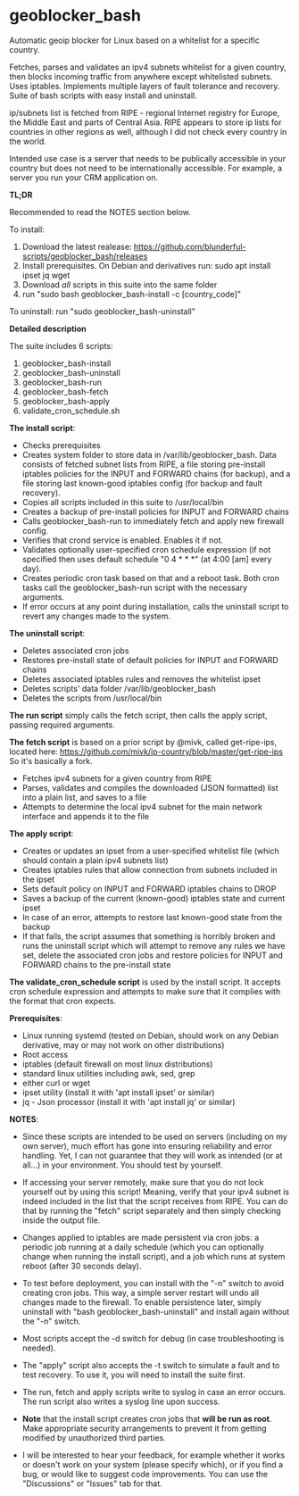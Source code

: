 # geoblocker_bash
Automatic geoip blocker for Linux based on a whitelist for a specific country.

Fetches, parses and validates an ipv4 subnets whitelist for a given country, then blocks incoming traffic from anywhere except whitelisted subnets. Uses iptables. Implements multiple layers of fault tolerance and recovery. Suite of bash scripts with easy install and uninstall.

ip/subnets list is fetched from RIPE - regional Internet registry for Europe, the Middle East and parts of Central Asia. RIPE appears to store ip lists for countries in other regions as well, although I did not check every country in the world.

Intended use case is a server that needs to be publically accessible in your country but does not need to be internationally accessible. For example, a server you run your CRM application on.

**TL;DR**

Recommended to read the NOTES section below.

To install:
1) Download the latest realease:
https://github.com/blunderful-scripts/geoblocker_bash/releases
2) Install prerequisites. On Debian and derivatives run: sudo apt install ipset jq wget
3) Download *all* scripts in this suite into the same folder
4) run "sudo bash geoblocker_bash-install -c [country_code]"
 
 To uninstall:
 run "sudo geoblocker_bash-uninstall"

**Detailed description**

The suite includes 6 scripts:
1. geoblocker_bash-install
2. geoblocker_bash-uninstall
3. geoblocker_bash-run
4. geoblocker_bash-fetch
5. geoblocker_bash-apply
6. validate_cron_schedule.sh

**The install script**:
- Checks prerequisites
- Creates system folder to store data in /var/lib/geoblocker_bash. Data consists of fetched subnet lists from RIPE, a file storing pre-install iptables policies for the INPUT and FORWARD chains (for backup), and a file storing last known-good iptables config (for backup and fault recovery).
- Copies all scripts included in this suite to /usr/local/bin
- Creates a backup of pre-install policies for INPUT and FORWARD chains
- Calls geoblocker_bash-run to immediately fetch and apply new firewall config.
- Verifies that crond service is enabled. Enables it if not.
- Validates optionally user-specified cron schedule expression (if not specified then uses default schedule "0 4 * * *" (at 4:00 [am] every day).
- Creates periodic cron task based on that and a reboot task. Both cron tasks call the geoblocker_bash-run script with the necessary arguments.
- If error occurs at any point during installation, calls the uninstall script to revert any changes made to the system.

**The uninstall script**:
- Deletes associated cron jobs
- Restores pre-install state of default policies for INPUT and FORWARD chains
- Deletes associated iptables rules and removes the whitelist ipset
- Deletes scripts' data folder /var/lib/geoblocker_bash
- Deletes the scripts from /usr/local/bin

**The run script** simply calls the fetch script, then calls the apply script, passing required arguments.

**The fetch script** is based on a prior script by @mivk, called get-ripe-ips, located here:
https://github.com/mivk/ip-country/blob/master/get-ripe-ips
So it's basically a fork.
- Fetches ipv4 subnets for a given country from RIPE
- Parses, validates and compiles the downloaded (JSON formatted) list into a plain list, and saves to a file
- Attempts to determine the local ipv4 subnet for the main network interface and appends it to the file

**The apply script**:
- Creates or updates an ipset from a user-specified whitelist file (which should contain a plain ipv4 subnets list)
- Creates iptables rules that allow connection from subnets included in the ipset
- Sets default policy on INPUT and FORWARD iptables chains to DROP
- Saves a backup of the current (known-good) iptables state and current ipset
- In case of an error, attempts to restore last known-good state from the backup
- If that fails, the script assumes that something is horribly broken and runs the uninstall script which will attempt to remove any rules we have set, delete the associated cron jobs and restore policies for INPUT and FORWARD chains to the pre-install state

**The validate_cron_schedule script** is used by the install script. It accepts cron schedule expression and attempts to make sure that it complies with the format that cron expects.

**Prerequisites**:
- Linux running systemd (tested on Debian, should work on any Debian derivative, may or may not work on other distributions)
- Root access
- iptables (default firewall on most linux distributions)
- standard linux utilities including awk, sed, grep
- either curl or wget
- ipset utility (install it with 'apt install ipset' or similar)
- jq - Json processor (install it with 'apt install jq' or similar)

**NOTES**:

- Since these scripts are intended to be used on servers (including on my own server), much effort has gone into ensuring reliability and error handling. Yet, I can not guarantee that they will work as intended (or at all...) in your environment. You should test by yourself.

- If accessing your server remotely, make sure that you do not lock yourself out by using this script! Meaning, verify that your ipv4 subnet is indeed included in the list that the script receives from RIPE. You can do that by running the "fetch" script separately and then simply checking inside the output file.

- Changes applied to iptables are made persistent via cron jobs: a periodic job running at a daily schedule (which you can optionally change when running the install script), and a job which runs at system reboot (after 30 seconds delay).

- To test before deployment, you can install with the "-n" switch to avoid creating cron jobs. This way, a simple server restart will undo all changes made to the firewall. To enable persistence later, simply uninstall with "bash geoblocker_bash-uninstall" and install again without the "-n" switch.

- Most scripts accept the -d switch for debug (in case troubleshooting is needed).
- The "apply" script also accepts the -t switch to simulate a fault and to test recovery. To use it, you will need to install the suite first.

- The run, fetch and apply scripts write to syslog in case an error occurs. The run script also writes a syslog line upon success.

- **Note** that the install script creates cron jobs that **will be run as root**. Make appropriate security arrangements to prevent it from getting modified by unauthorized third parties.

- I will be interested to hear your feedback, for example whether it works or doesn't work on your system (please specify which), or if you find a bug, or would like to suggest code improvements. You can use the "Discussions" or "Issues" tab for that.
